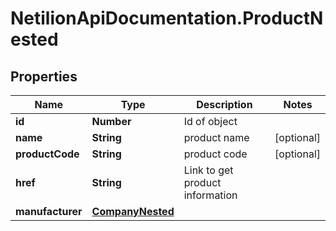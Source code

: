 # NetilionApiDocumentation.ProductNested

## Properties
Name | Type | Description | Notes
------------ | ------------- | ------------- | -------------
**id** | **Number** | Id of object | 
**name** | **String** | product name | [optional] 
**productCode** | **String** | product code | [optional] 
**href** | **String** | Link to get product information | 
**manufacturer** | [**CompanyNested**](CompanyNested.md) |  | 


